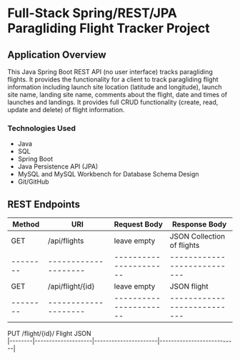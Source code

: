 # Full-Stack Spring/REST/JPA Paragliding Flight Tracker Project
## Application Overview
This Java Spring Boot REST API (no user interface) tracks paragliding flights. It provides the functionality for a client to track paragliding flight information including launch site location (latitude and longitude), launch site name, landing site name, comments about the flight, date and times of launches and landings. It provides full CRUD functionality (create, read, update and delete) of flight information.

### Technologies Used
- Java
- SQL
- Spring Boot
- Java Persistence API (JPA)
- MySQL and MySQL Workbench for Database Schema Design
- Git/GitHub

## REST Endpoints
| Method | URI                | Request Body         |      Response Body        |
|--------|--------------------|----------------------|---------------------------|
| GET    |  /api/flights      |  leave empty         | JSON Collection of flights|
|--------|--------------------|----------------------|---------------------------|
  GET    |   /api/flight/{id} |  leave empty         |      JSON flight          |
|--------|--------------------|----------------------|---------------------------|
  PUT       /flight/{id}/        Flight JSON  
|--------|--------------------|----------------------|---------------------------|
